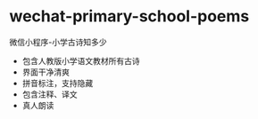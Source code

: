 # wechat-primary-school-poems
微信小程序-小学古诗知多少

- 包含人教版小学语文教材所有古诗
- 界面干净清爽
- 拼音标注，支持隐藏
- 包含注释、译文
- 真人朗读
